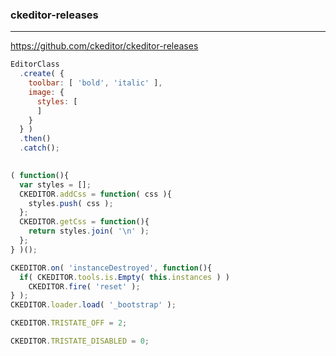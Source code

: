 ### ckeditor-releases
---
https://github.com/ckeditor/ckeditor-releases

```js
EditorClass
  .create( {
    toolbar: [ 'bold', 'italic' ],
    image: {
      styles: [
      ]
    }
  } )
  .then()
  .catch();
  
```

```js
( function(){
  var styles = [];
  CKEDITOR.addCss = function( css ){
    styles.push( css );
  };
  CKEDITOR.getCss = function(){
    return styles.join( '\n' );
  };
} )();

CKEDITOR.on( 'instanceDestroyed', function(){
  if( CKEDITOR.tools.is.Empty( this.instances ) )
    CKEDITOR.fire( 'reset' );
} );
CKEDITOR.loader.load( '_bootstrap' );

CKEDITOR.TRISTATE_OFF = 2;

CKEDITOR.TRISTATE_DISABLED = 0;
```

```
```


